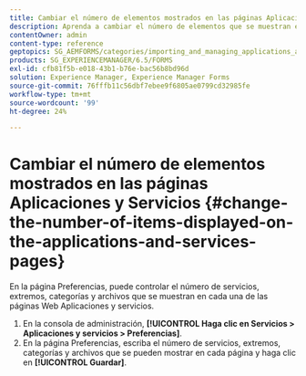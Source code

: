 ```yaml
---
title: Cambiar el número de elementos mostrados en las páginas Aplicaciones y Servicios
description: Aprenda a cambiar el número de elementos que se muestran en las páginas Aplicaciones y Servicios.
contentOwner: admin
content-type: reference
geptopics: SG_AEMFORMS/categories/importing_and_managing_applications_and_archives
products: SG_EXPERIENCEMANAGER/6.5/FORMS
exl-id: cfb81f5b-e018-43b1-b76e-bac56b8bd96d
solution: Experience Manager, Experience Manager Forms
source-git-commit: 76fffb11c56dbf7ebee9f6805ae0799cd32985fe
workflow-type: tm+mt
source-wordcount: '99'
ht-degree: 24%

---
```


# Cambiar el número de elementos mostrados en las páginas Aplicaciones y Servicios {#change-the-number-of-items-displayed-on-the-applications-and-services-pages}

En la página Preferencias, puede controlar el número de servicios, extremos, categorías y archivos que se muestran en cada una de las páginas Web Aplicaciones y servicios.

1. En la consola de administración, **[!UICONTROL Haga clic en Servicios > Aplicaciones y servicios > Preferencias]**.
1. En la página Preferencias, escriba el número de servicios, extremos, categorías y archivos que se pueden mostrar en cada página y haga clic en **[!UICONTROL Guardar]**.
